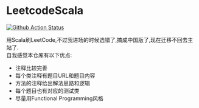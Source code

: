 # LeetcodeScala  
[![Github Action Status](https://img.shields.io/github/workflow/status/Leibnizhu/LeetcodeScala/Scala%20Tests?color=green&label=actions&logo=github&logoColor=orange
)](https://img.shields.io/github/workflow/status/Leibnizhu/LeetcodeScala/Scala%20Tests?color=green&label=actions&logo=github&logoColor=orange
)

用Scala刷LeetCode,不过我进场的时候选错了,搞成中国版了,现在迁移不回去主站了.  
自我感觉本仓库有以下优点:  
- 注释比较完善
- 每个类注释有题目URL和题目内容
- 方法的注释给出解法思路和逻辑
- 每个题目也有对应的测试类
- 尽量用Functional Programming风格
  
